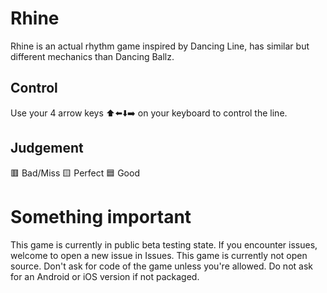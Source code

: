 # Rhine
 Rhine is an actual rhythm game inspired by Dancing Line, has similar but different mechanics than Dancing Ballz.

## Control
 Use your 4 arrow keys ⬆️⬅️⬇️➡️ on your keyboard to control the line.

## Judgement
 🟥 Bad/Miss 🟨 Perfect 🟦 Good
 
 # Something important
 This game is currently in public beta testing state. If you encounter issues, welcome to open a new issue in Issues.
 This game is currently not open source. Don't ask for code of the game unless you're allowed.
 Do not ask for an Android or iOS version if not packaged.
